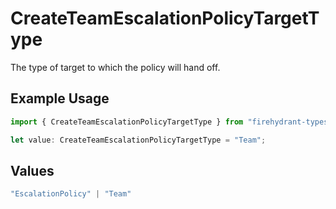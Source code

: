 # CreateTeamEscalationPolicyTargetType

The type of target to which the policy will hand off.

## Example Usage

```typescript
import { CreateTeamEscalationPolicyTargetType } from "firehydrant-typescript-sdk/models/components";

let value: CreateTeamEscalationPolicyTargetType = "Team";
```

## Values

```typescript
"EscalationPolicy" | "Team"
```